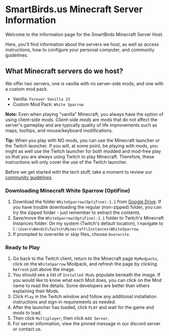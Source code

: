 # SmartBirds.us Minecraft Server Information

Welcome to the information page for the SmartBirds Minecraft Server Host.

Here, you'll find information about the servers we host, as well as access instructions, how to configure your personal computer, and community guidelines.

## What Minecraft servers do we host?

We offer two servers, one is vanilla with no server-side mods, and one with a custom mod pack.
- Vanilla: `Forever Vanilla 21`
- Custom Mod Pack: `White Sparrow`

**Note:** Even when playing "vanilla" Minecraft, you always have the option of using client-side mods. *Client-side mods* are mods that do not affect the server's gameplay and are typically quality of life improvements such as maps, tooltips, and mouse/keyboard modifications.

**Tip:** When you play with NO mods, you can use the Minecraft launcher or the Twitch launcher. If you will, at some point, be playing with mods, you might as well use the Twitch launcher for both modded and mod-free play so that you are always using Twitch to play Minecraft. Therefore, these instructions will only cover the use of the Twitch launcher.

Before we get started with the tech stuff, take a moment to review our [community guidelines](#).








### Downloading Minecraft White Sparrow (OptiFine)

1. Download the folder `WhiteSparrow(OptiFine)-1.1` from [Google Drive](https://drive.google.com/open?id=1_Sm5tEGQjehlb9z48dejWJCA9cMacwZr). If you have trouble downloading the regular (non-zipped) folder, you can try the zipped folder - just remember to extract the contents.
2. Save/move the `WhiteSparrow(OptiFine)-1.1` folder to Twitch's Minecraft Instances folder. On my system (Twitch's default location), I navigate to `C:\Users\WendiS\Twitch\Minecraft\Instances\WhiteSparrow`.
3. If prompted to overwrite or skip files, choose `Overwrite`.


### Ready to Play
1. Go back to the Twitch client, return to the Minecraft page `MyModpacks`, click on the `WhiteSparrow` Modpack, and refresh the page by clicking `Refresh` just above the image. 
2. You should see a list of `Installed Mods` populate beneath the image. If you would like to know what each Mod does, you can click on the Mod name to read the details. Some developers are better than others explaining their Mods.
3. Click `Play` in the Twitch window and follow any additional installation instructions and sign-in requirements as needed.
4. After the launcher has loaded, click `PLAY` and wait for the game and mods to load.
5. Then click `Multiplayer`, then click `Add Server`.
6. For server information, view the pinned message in our discord server or contact us.

